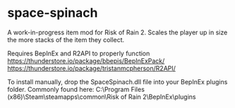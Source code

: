 # space-spinach
A work-in-progress item mod for Risk of Rain 2. 
Scales the player up in size the more stacks of the item they collect.

Requires BepInEx and R2API to properly function
https://thunderstore.io/package/bbepis/BepInExPack/
https://thunderstore.io/package/tristanmcpherson/R2API/

To install manually, drop the SpaceSpinach.dll file into your BepInEx plugins folder. 
Commonly found here: C:\Program Files (x86)\Steam\steamapps\common\Risk of Rain 2\BepInEx\plugins

